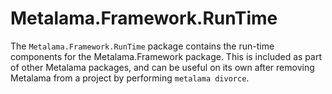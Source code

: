 # Metalama.Framework.RunTime

The `Metalama.Framework.RunTime` package contains the run-time components for the Metalama.Framework package. This is included as part of other Metalama packages, and can be useful on its own after removing Metalama from a project by performing `metalama divorce`.